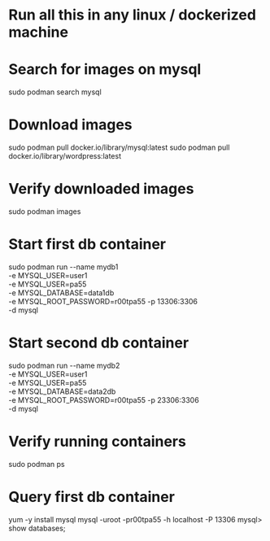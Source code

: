 # Run all this in any linux / dockerized machine

# Search for images on mysql
sudo podman search mysql

# Download images
sudo podman pull docker.io/library/mysql:latest
sudo podman pull docker.io/library/wordpress:latest

# Verify downloaded images
sudo podman images

# Start first db container
sudo podman run --name mydb1 \
-e MYSQL_USER=user1 \
-e MYSQL_USER=pa55 \
-e MYSQL_DATABASE=data1db \
-e MYSQL_ROOT_PASSWORD=r00tpa55
-p 13306:3306 \
-d mysql

# Start second db container
sudo podman run --name mydb2 \
-e MYSQL_USER=user1 \
-e MYSQL_USER=pa55 \
-e MYSQL_DATABASE=data2db \
-e MYSQL_ROOT_PASSWORD=r00tpa55
-p 23306:3306 \
-d mysql

# Verify running containers
sudo podman ps 

# Query first db container
yum -y install mysql
mysql -uroot -pr00tpa55 -h localhost -P 13306
mysql> show databases;

